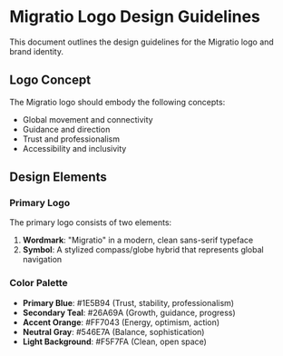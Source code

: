 # Migratio Logo Design Guidelines

This document outlines the design guidelines for the Migratio logo and brand identity.

## Logo Concept

The Migratio logo should embody the following concepts:
- Global movement and connectivity
- Guidance and direction
- Trust and professionalism
- Accessibility and inclusivity

## Design Elements

### Primary Logo
The primary logo consists of two elements:
1. **Wordmark**: "Migratio" in a modern, clean sans-serif typeface
2. **Symbol**: A stylized compass/globe hybrid that represents global navigation

### Color Palette
- **Primary Blue**: #1E5B94 (Trust, stability, professionalism)
- **Secondary Teal**: #26A69A (Growth, guidance, progress)
- **Accent Orange**: #FF7043 (Energy, optimism, action)
- **Neutral Gray**: #546E7A (Balance, sophistication)
- **Light Background**: #F5F7FA (Clean, open space)
